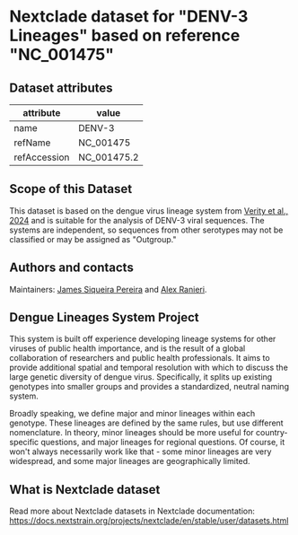 # Nextclade dataset for "DENV-3 Lineages" based on reference "NC_001475"


## Dataset attributes

| attribute            | value                                    |
| -------------------- | ---------------------------------------- |
| name                 | DENV-3                                   |
| refName              | NC_001475                                |
| refAccession         | NC_001475.2                              |

## Scope of this Dataset
This dataset is based on the dengue virus lineage system from [Verity et al., 2024](https://doi.org/10.1101/2024.05.16.24307504) and is suitable for the analysis of DENV-3 viral sequences. The systems are independent, so sequences from other serotypes may not be classified or may be assigned as "Outgroup."

## Authors and contacts

Maintainers: [James Siqueira Pereira](https://github.com/jamessiqueirap) and [Alex Ranieri](https://github.com/alex-ranieri).

## Dengue Lineages System Project

This system is built off experience developing lineage systems for other viruses of public health importance, and is the result of a global collaboration of researchers and public health professionals. It aims to provide additional spatial and temporal resolution with which to discuss the large genetic diversity of dengue virus. Specifically, it splits up existing genotypes into smaller groups and provides a standardized, neutral naming system.

Broadly speaking, we define major and minor lineages within each genotype. These lineages are defined by the same rules, but use different nomenclature. In theory, minor lineages should be more useful for country-specific questions, and major lineages for regional questions. Of course, it won't always necessarily work like that - some minor lineages are very widespread, and some major lineages are geographically limited.

## What is Nextclade dataset

Read more about Nextclade datasets in Nextclade documentation: https://docs.nextstrain.org/projects/nextclade/en/stable/user/datasets.html
